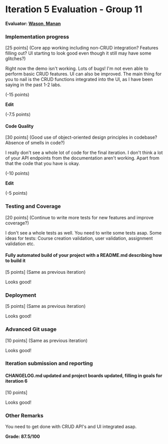 # Iteration 5 Evaluation - Group 11

**Evaluator: [Wason, Manan](mailto:mwason1@jhu.edu)**

### Implementation progress
[25 points] (Core app working including non-CRUD integration?  Features filling out?  UI starting to look good even though it still may have some glitches?)

Right now the demo isn't working. Lots of bugs! I'm not even able to perform basic CRUD features. UI can also be improved. The main thing for you to nail is the CRUD functions integrated into the UI, as I have been saying in the past 1-2 labs.

(-15 points)

**Edit**

(-7.5 points)

#### Code Quality
[30 points] (Good use of object-oriented design principles in codebase?  Absence of smells in code?)

I really don't see a whole lot of code for the final iteration. I don't think a lot of your API endpoints from the documentation aren't working. Apart from that the code that you have is okay.

(-10 points)

**Edit**

(-5 points)


### Testing and Coverage
[20 points] (Continue to write more tests for new features and improve coverage?)

I don't see a whole tests as well. You need to write some tests asap. Some ideas for tests: Course creation validation, user validation, assignment validation etc.

#### Fully automated build of your project with a README.md describing how to build it
[5 points] (Same as previous iteration)

Looks good!

### Deployment
[5 points] (Same as previous iteration)

Looks good!

### Advanced Git usage
[10 points] (Same as previous iteration)

Looks good!

### Iteration submission and reporting

#### CHANGELOG.md updated and project boards updated, filling in goals for iteration 6
[10 points]

Looks good!

### Other Remarks

You need to get done with CRUD API's and UI integrated asap.

**Grade: 87.5/100**

